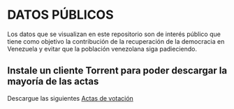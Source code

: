 # DATOS PÚBLICOS

Los datos que se visualizan en este repositorio son de interés público que tiene como objetivo la contribución de la recuperación de la democracia en Venezuela y evitar que la población venezolana siga padieciendo.


## Instale un cliente Torrent para poder descargar la mayoría de las actas

Descargue las siguientes [Actas de votación](magnet:?xt=urn:btih:593db592ed517e0f829666cd03be9c9b58a1c46d&dn=actas "Actas de votación")
